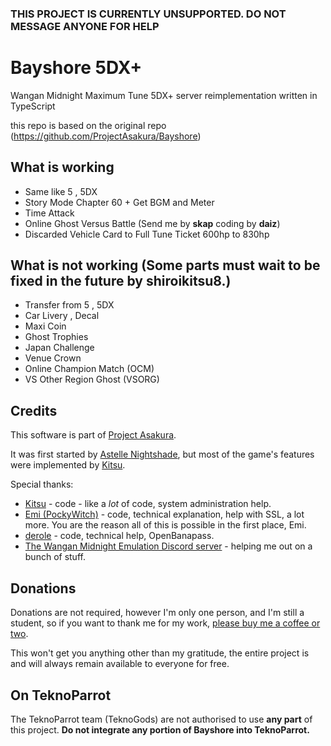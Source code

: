 ### THIS PROJECT IS CURRENTLY UNSUPPORTED. DO NOT MESSAGE ANYONE FOR HELP

# Bayshore 5DX+
Wangan Midnight Maximum Tune 5DX+ server reimplementation written in TypeScript

this repo is based on the original repo (https://github.com/ProjectAsakura/Bayshore)

## What is working
 - Same like 5 , 5DX
 - Story Mode Chapter 60 + Get BGM and Meter
 - Time Attack 
 - Online Ghost Versus Battle (Send me by **skap** coding by **daiz**)
 - Discarded Vehicle Card to Full Tune Ticket 600hp to 830hp
 
 ## What is not working (Some parts must wait to be fixed in the future by shiroikitsu8.)
 - Transfer from 5 , 5DX
 - Car Livery , Decal
 - Maxi Coin
 - Ghost Trophies
 - Japan Challenge
 - Venue Crown
 - Online Champion Match (OCM)
 - VS Other Region Ghost (VSORG)
  
## Credits
This software is part of [Project Asakura](https://github.com/ProjectAsakura).

It was first started by [Astelle Nightshade](https://github.com/ry00001), but most of the game's features were implemented by [Kitsu](https://github.com/shiroikitsu8).

Special thanks:
 - [Kitsu](https://github.com/shiroikitsu8) - code - like a *lot* of code, system administration help.
 - [Emi (PockyWitch)](https://twitter.com/ChocomintPuppy) - code, technical explanation, help with SSL, a lot more. You are the reason all of this is possible in the first place, Emi.
 - [derole](https://derole.co.uk) - code, technical help, OpenBanapass.
 - [The Wangan Midnight Emulation Discord server](https://discord.gg/r3nbd4x) - helping me out on a bunch of stuff.

## Donations
Donations are not required, however I'm only one person, and I'm still a student, so if you want to thank me for my work, [please buy me a coffee or two](https://ko-fi.com/lostkagamine).

This won't get you anything other than my gratitude, the entire project is and will always remain available to everyone for free.

## On TeknoParrot
The TeknoParrot team (TeknoGods) are not authorised to use **any part** of this project. **Do not integrate any portion of Bayshore into TeknoParrot.**
